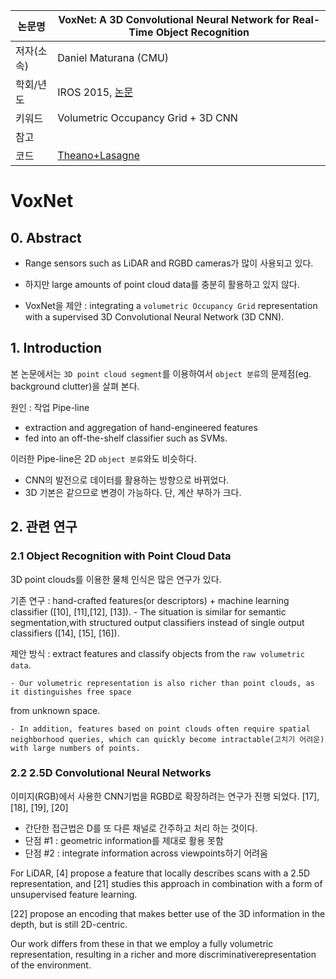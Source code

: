 |논문명|VoxNet: A 3D Convolutional Neural Network for Real-Time Object Recognition
|-|-|
|저자(소속)|Daniel Maturana (CMU)|
|학회/년도| IROS 2015, [논문](http://ieeexplore.ieee.org/document/7353481/)|
|키워드|Volumetric Occupancy Grid + 3D CNN |
|참고||
|코드|[Theano+Lasagne](https://github.com/dimatura/voxnet)|

# VoxNet

## 0. Abstract 

- Range sensors such as LiDAR and RGBD cameras가 많이 사용되고 있다. 

- 하지만 large amounts of point cloud data를 충분히 활용하고 있지 않다. 

- VoxNet을 제안 : integrating a `volumetric Occupancy Grid` representation with a supervised 3D Convolutional Neural Network (3D CNN).

## 1. Introduction 


본 논문에서는 `3D point cloud segment`를 이용하여서 `object 분류`의 문제점(eg. background clutter)을 살펴 본다. 

원인 : 작업 Pipe-line
- extraction and aggregation of hand-engineered features
- fed into an off-the-shelf classifier such as SVMs.

이러한 Pipe-line은 2D `object 분류`와도 비슷하다. 
- CNN의 발전으로 데이터를 활용하는 방향으로 바뀌었다. 
- 3D 기본은 같으므로 변경이 가능하다. 단, 계산 부하가 크다. 

## 2. 관련 연구 

### 2.1 Object Recognition with Point Cloud Data

3D point clouds를 이용한 물체 인식은 많은 연구가 있다. 

기존 연구 : hand-crafted features(or descriptors) + machine learning classifier ([10], [11],[12], [13]). 
    - The situation is similar for semantic segmentation,with structured output classifiers instead of single output classifiers ([14], [15], [16]). 

제안 방식 : extract features and classify objects from the `raw volumetric data`. 

    - Our volumetric representation is also richer than point clouds, as it distinguishes free space
from unknown space. 

    - In addition, features based on point clouds often require spatial neighborhood queries, which can quickly become intractable(고치기 어려운) with large numbers of points.
    
    
### 2.2 2.5D Convolutional Neural Networks

이미지(RGB)에서 사용한 CNN기법을 RGBD로 확장하려는 연구가 진행 되었다. [17], [18], [19], [20]
- 간단한 접근법은 D를 또 다른 채널로 간주하고 처리 하는 것이다. 
- 단점 #1 : geometric information를 제대로 활용 못함 
- 단점 #2 : integrate information across viewpoints하기 어려움 

For LiDAR, [4] propose a feature that locally describes scans with a 2.5D representation, and [21] studies this approach in combination with a form of unsupervised feature learning. 

[22] propose an encoding that makes better use of the 3D information in the depth, but is still 2D-centric. 

Our work differs from these in that we employ a fully volumetric representation, resulting in a richer and more discriminativerepresentation of the environment.